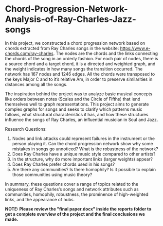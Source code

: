 # Chord-Progression-Network-Analysis-of-Ray-Charles-Jazz-songs

In this project, we constructed a chord progression network based on chords extracted from Ray Charles songs in the website: https://www.e-chords.com/ray-charles. The nodes are the chords and the links connecting the chords of the song in an orderly fashion. For each pair of nodes, there is a source chord and a target chord, it is a directed and weighted graph, and the weight indicates in how many songs the transition occurred. The network has 167 nodes and 1246 edges. All the chords were transposed to the keys Major C and to it’s relative Am, in order to preserve similarities in distances among all the songs.

The inspiration behind the project was to analyze basic musical concepts like orders between notes (Scales and the Circle of Fifths) that lend themselves well to graph representations. This project aims to generate complex graphs for songs and seeks to clarify which patterns music follows, what structural characteristics it has, and how these structures influence the songs of Ray Charles, an influential musician in Soul and Jazz.

Research Questions: 

1.	Nodes and link attacks could represent failures in the instrument or the person playing it. Can the chord progression network show why some mistakes in songs go unnoticed? What is the robustness of the network? <br>
2.	Does Ray Charles have a unique music style compared to other artists?  <br>
3.	In the structure, why do more important links (larger weights) appear?  <br>
4.	Does Ray Charles prefer chords used in his songs?  <br>
5.	Are there any communities? Is there homophily? Is it possible to explain those communities using music theory?  <br>
	
In summary, these questions cover a range of topics related to the uniqueness of Ray Charles’s songs and network attributes such as communities, homophily, robustness, the prominence of high-weighted links, and the appearance of hubs. 

<b> NOTE: Please review the "final paper.docx" inside the reports folder to get a complete overview of the project and the final conclusions we made. </b>
